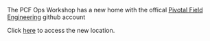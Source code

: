 The PCF Ops Workshop has a new home with the offical [Pivotal Field Engineering](https://github.com/Pivotal-Field-Engineering) github account

Click [here](https://github.com/Pivotal-Field-Engineering/PCF-Ops-Workshop) to access the new location.
